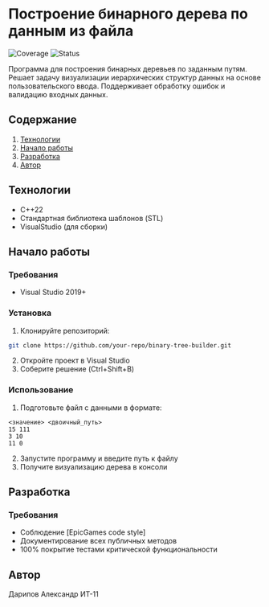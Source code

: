 # Построение бинарного дерева по данным из файла

![Coverage](https://img.shields.io/badge/coverage-100%25-yellow)
![Status](https://img.shields.io/badge/status-done-green)

Программа для построения бинарных деревьев по заданным путям. Решает задачу визуализации иерархических структур данных на основе пользовательского ввода. Поддерживает обработку ошибок и валидацию входных данных.

## Содержание
1. [Технологии](#технологии)
2. [Начало работы](#начало-работы)
3. [Разработка](#разработка)
4. [Автор](#автор)

## Технологии
- C++22
- Стандартная библиотека шаблонов (STL)
- VisualStudio (для сборки)

## Начало работы

### Требования
- Visual Studio 2019+

### Установка
1. Клонируйте репозиторий:
```bash
git clone https://github.com/your-repo/binary-tree-builder.git
```
2. Откройте проект в Visual Studio
3. Соберите решение (Ctrl+Shift+B)

### Использование
1. Подготовьте файл с данными в формате:
```
<значение> <двоичный_путь>
15 111
3 10
11 0
```
2. Запустите программу и введите путь к файлу
3. Получите визуализацию дерева в консоли

## Разработка

### Требования
- Соблюдение [EpicGames code style]
- Документирование всех публичных методов
- 100% покрытие тестами критической функциональности

## Автор
Дарипов Александр
ИТ-11
